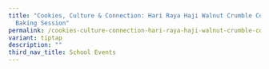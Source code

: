 ```yaml
---
title: "Cookies, Culture & Connection: Hari Raya Haji Walnut Crumble Cookies
  Baking Session"
permalink: /cookies-culture-connection-hari-raya-haji-walnut-crumble-cookies-baking-session/
variant: tiptap
description: ""
third_nav_title: School Events
---
```


